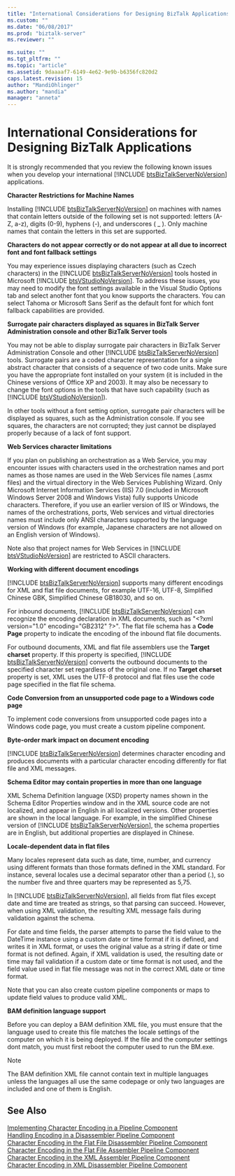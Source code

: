 ```yaml
---
title: "International Considerations for Designing BizTalk Applications | Microsoft Docs"
ms.custom: ""
ms.date: "06/08/2017"
ms.prod: "biztalk-server"
ms.reviewer: ""

ms.suite: ""
ms.tgt_pltfrm: ""
ms.topic: "article"
ms.assetid: 9daaaaf7-6149-4e62-9e9b-b6356fc820d2
caps.latest.revision: 15
author: "MandiOhlinger"
ms.author: "mandia"
manager: "anneta"
---
```

# International Considerations for Designing BizTalk Applications
It is strongly recommended that you review the following known issues when you develop your international [!INCLUDE [btsBizTalkServerNoVersion](../includes/btsbiztalkservernoversion-md.md)] applications.  
  
 **Character Restrictions for Machine Names**  
  
 Installing [!INCLUDE [btsBizTalkServerNoVersion](../includes/btsbiztalkservernoversion-md.md)] on machines with names that contain letters outside of the following set is not supported: letters (A-Z, a-z), digits (0-9), hyphens (-), and underscores ( _ ). Only machine names that contain the letters in this set are supported.  
  
 **Characters do not appear correctly or do not appear at all due to incorrect font and font fallback settings**  
  
 You may experience issues displaying characters (such as Czech characters) in the [!INCLUDE [btsBizTalkServerNoVersion](../includes/btsbiztalkservernoversion-md.md)] tools hosted in Microsoft [!INCLUDE [btsVStudioNoVersion](../includes/btsvstudionoversion-md.md)]. To address these issues, you may need to modify the font settings available in the Visual Studio Options tab and select another font that you know supports the characters. You can select Tahoma or Microsoft Sans Serif as the default font for which font fallback capabilities are provided.  
  
 **Surrogate pair characters displayed as squares in BizTalk Server Administration console and other BizTalk Server tools**  
  
 You may not be able to display surrogate pair characters in BizTalk Server Administration Console and other [!INCLUDE [btsBizTalkServerNoVersion](../includes/btsbiztalkservernoversion-md.md)] tools. Surrogate pairs are a coded character representation for a single abstract character that consists of a sequence of two code units. Make sure you have the appropriate font installed on your system (it is included in the Chinese versions of Office XP and 2003). It may also be necessary to change the font options in the tools that have such capability (such as [!INCLUDE [btsVStudioNoVersion](../includes/btsvstudionoversion-md.md)]).  
  
 In other tools without a font setting option, surrogate pair characters will be displayed as squares, such as the Administration console. If you see squares, the characters are not corrupted; they just cannot be displayed properly because of a lack of font support.  
  
 **Web Services character limitations**  
  
 If you plan on publishing an orchestration as a Web Service, you may encounter issues with characters used in the orchestration names and port names as those names are used in the Web Services file names (.asmx files) and the virtual directory in the Web Services Publishing Wizard. Only Microsoft Internet Information Services (IIS) 7.0 (included in Microsoft Windows Server 2008 and Windows Vista) fully supports Unicode characters. Therefore, if you use an earlier version of IIS or Windows, the names of the orchestrations, ports, Web services and virtual directories names must include only ANSI characters supported by the language version of Windows (for example, Japanese characters are not allowed on an English version of Windows).  
  
 Note also that project names for Web Services in [!INCLUDE [btsVStudioNoVersion](../includes/btsvstudionoversion-md.md)] are restricted to ASCII characters.  
  
 **Working with different document encodings**  
  
 [!INCLUDE [btsBizTalkServerNoVersion](../includes/btsbiztalkservernoversion-md.md)] supports many different encodings for XML and flat file documents, for example UTF-16, UTF-8, Simplified Chinese GBK, Simplified Chinese GB18030, and so on.  
  
 For inbound documents, [!INCLUDE [btsBizTalkServerNoVersion](../includes/btsbiztalkservernoversion-md.md)] can recognize the encoding declaration in XML documents, such as "\<?xml version="1.0" encoding="GB2312" ?\>". The flat file schema has a <strong>Code Page</strong> property to indicate the encoding of the inbound flat file documents.  
  
 For outbound documents, XML and flat file assemblers use the <strong>Target charset</strong> property. If this property is specified, [!INCLUDE [btsBizTalkServerNoVersion](../includes/btsbiztalkservernoversion-md.md)] converts the outbound documents to the specified character set regardless of the original one. If no <strong>Target charset</strong> property is set, XML uses the UTF-8 protocol and flat files use the code page specified in the flat file schema.  
  
 **Code Conversion from an unsupported code page to a Windows code page**  
  
 To implement code conversions from unsupported code pages into a Windows code page, you must create a custom pipeline component.  
  
 **Byte-order mark impact on document encoding**  
  
 [!INCLUDE [btsBizTalkServerNoVersion](../includes/btsbiztalkservernoversion-md.md)] determines character encoding and produces documents with a particular character encoding differently for flat file and XML messages.  
  
 **Schema Editor may contain properties in more than one language**  
  
 XML Schema Definition language (XSD) property names shown in the Schema Editor Properties window and in the XML source code are not localized, and appear in English in all localized versions. Other properties are shown in the local language. For example, in the simplified Chinese version of [!INCLUDE [btsBizTalkServerNoVersion](../includes/btsbiztalkservernoversion-md.md)], the schema properties are in English, but additional properties are displayed in Chinese.  
  
 **Locale-dependent data in flat files**  
  
 Many locales represent data such as date, time, number, and currency using different formats than those formats defined in the XML standard. For instance, several locales use a decimal separator other than a period (.), so the number five and three quarters may be represented as 5,75.  
  
 In [!INCLUDE [btsBizTalkServerNoVersion](../includes/btsbiztalkservernoversion-md.md)], all fields from flat files except date and time are treated as strings, so that parsing can succeed. However, when using XML validation, the resulting XML message fails during validation against the schema.  
  
 For date and time fields, the parser attempts to parse the field value to the DateTime instance using a custom date or time format if it is defined, and writes it in XML format, or uses the original value as a string if date or time format is not defined. Again, if XML validation is used, the resulting date or time may fail validation if a custom date or time format is not used, and the field value used in flat file message was not in the correct XML date or time format.  
  
 Note that you can also create custom pipeline components or maps to update field values to produce valid XML.  
  
 **BAM definition language support**  
  
 Before you can deploy a BAM definition XML file, you must ensure that the language used to create this file matches the locale settings of the computer on which it is being deployed. If the file and the computer settings dont match, you must first reboot the computer used to run the BM.exe.  
  
> [!NOTE]
>  The BAM definition XML file cannot contain text in multiple languages unless the languages all use the same codepage or only two languages are included and one of them is English.  
  
## See Also  
 [Implementing Character Encoding in a Pipeline Component](../core/implementing-character-encoding-in-a-pipeline-component.md)   
 [Handling Encoding in a Disassembler Pipeline Component](../core/handling-encoding-in-a-disassembler-pipeline-component.md)   
 [Character Encoding in the Flat File Disassembler Pipeline Component](../core/character-encoding-in-the-flat-file-disassembler-pipeline-component.md)   
 [Character Encoding in the Flat File Assembler Pipeline Component](../core/character-encoding-in-the-flat-file-assembler-pipeline-component.md)   
 [Character Encoding in the XML Assembler Pipeline Component](../core/character-encoding-in-the-xml-assembler-pipeline-component.md)   
 [Character Encoding in XML Disassembler Pipeline Component](../core/character-encoding-in-xml-disassembler-pipeline-component.md)